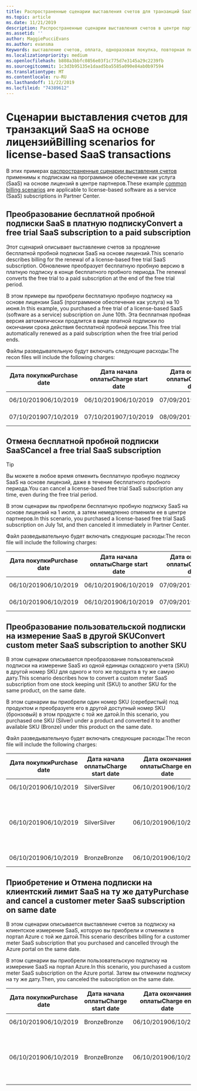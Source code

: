 ```yaml
---
title: Распространенные сценарии выставления счетов для транзакций SaaS на основе лицензий | Центр партнеров
ms.topic: article
ms.date: 11/21/2019
description: Распространенные сценарии выставления счетов в центре партнеров по транзакциям SaaS на основе лицензий.
ms.assetid: ''
author: MaggiePucciEvans
ms.author: evansma
Keywords: выставление счетов, оплата, одноразовая покупка, повторная покупка, подписки, рабочие места
ms.localizationpriority: medium
ms.openlocfilehash: b808a3bbfc0856e03f1c775d7e3145a29c2239fb
ms.sourcegitcommit: 1c3d3b95135e1daad5ba5585a090e84ab0b97594
ms.translationtype: MT
ms.contentlocale: ru-RU
ms.lasthandoff: 11/22/2019
ms.locfileid: "74389612"
---
```

# <a name="billing-scenarios-for-license-based-saas-transactions"></a><span data-ttu-id="92d60-104">Сценарии выставления счетов для транзакций SaaS на основе лицензий</span><span class="sxs-lookup"><span data-stu-id="92d60-104">Billing scenarios for license-based SaaS transactions</span></span>

<span data-ttu-id="92d60-105">В этих примерах [распространенные сценарии выставления счетов](common-billing-scenarios.md) применимы к подпискам на программное обеспечение как услуга (SaaS) на основе лицензий в центре партнеров.</span><span class="sxs-lookup"><span data-stu-id="92d60-105">These example [common billing scenarios](common-billing-scenarios.md) are applicable to license-based software as a service (SaaS) subscriptions in Partner Center.</span></span>

## <a name="convert-a-free-trial-saas-subscription-to-a-paid-subscription"></a><span data-ttu-id="92d60-106">Преобразование бесплатной пробной подписки SaaS в платную подписку</span><span class="sxs-lookup"><span data-stu-id="92d60-106">Convert a free trial SaaS subscription to a paid subscription</span></span>

<span data-ttu-id="92d60-107">Этот сценарий описывает выставление счетов за продление бесплатной пробной подписки SaaS на основе лицензий.</span><span class="sxs-lookup"><span data-stu-id="92d60-107">This scenario describes billing for the renewal of a license-based free trial SaaS subscription.</span></span> <span data-ttu-id="92d60-108">Обновление преобразует бесплатную пробную версию в платную подписку в конце бесплатного пробного периода.</span><span class="sxs-lookup"><span data-stu-id="92d60-108">The renewal converts the free trial to a paid subscription at the end of the free trial period.</span></span>

<span data-ttu-id="92d60-109">В этом примере вы приобрели бесплатную пробную подписку на основе лицензии SaaS (программное обеспечение как услуга) на 10 июня.</span><span class="sxs-lookup"><span data-stu-id="92d60-109">In this example, you purchased a free trial of a license-based SaaS (software as a service) subscription on June 10th.</span></span> <span data-ttu-id="92d60-110">Эта бесплатная пробная версия автоматически продлится в виде платной подписки по окончании срока действия бесплатной пробной версии.</span><span class="sxs-lookup"><span data-stu-id="92d60-110">This free trial automatically renewed as a paid subscription when the free trial period ends.</span></span>

<span data-ttu-id="92d60-111">Файлы разведывательную будут включать следующие расходы:</span><span class="sxs-lookup"><span data-stu-id="92d60-111">The recon files will include the following charges:</span></span>

| <span data-ttu-id="92d60-112">Дата покупки</span><span class="sxs-lookup"><span data-stu-id="92d60-112">Purchase date</span></span> | <span data-ttu-id="92d60-113">Дата начала оплаты</span><span class="sxs-lookup"><span data-stu-id="92d60-113">Charge start date</span></span> | <span data-ttu-id="92d60-114">Дата окончания оплаты</span><span class="sxs-lookup"><span data-stu-id="92d60-114">Charge end date</span></span> | <span data-ttu-id="92d60-115">Цена за единицу</span><span class="sxs-lookup"><span data-stu-id="92d60-115">Unit price</span></span> | <span data-ttu-id="92d60-116">Количество единиц</span><span class="sxs-lookup"><span data-stu-id="92d60-116">Unit quantity</span></span> | <span data-ttu-id="92d60-117">Общая сумма</span><span class="sxs-lookup"><span data-stu-id="92d60-117">Total amount</span></span> | <span data-ttu-id="92d60-118">Тип оплаты</span><span class="sxs-lookup"><span data-stu-id="92d60-118">Charge type</span></span> | <span data-ttu-id="92d60-119">Описание подписки</span><span class="sxs-lookup"><span data-stu-id="92d60-119">Subscription description</span></span> |
| ------------- | ----------------- | --------------- | ---------- | ------------- | ------------ | ----------- | ----------------- |
| <span data-ttu-id="92d60-120">06/10/2019</span><span class="sxs-lookup"><span data-stu-id="92d60-120">06/10/2019</span></span> | <span data-ttu-id="92d60-121">06/10/2019</span><span class="sxs-lookup"><span data-stu-id="92d60-121">06/10/2019</span></span> | <span data-ttu-id="92d60-122">07/09/2019</span><span class="sxs-lookup"><span data-stu-id="92d60-122">07/09/2019</span></span> | <span data-ttu-id="92d60-123">0 долл. США</span><span class="sxs-lookup"><span data-stu-id="92d60-123">$0</span></span> | <span data-ttu-id="92d60-124">1</span><span class="sxs-lookup"><span data-stu-id="92d60-124">1</span></span> | <span data-ttu-id="92d60-125">0 долл. США</span><span class="sxs-lookup"><span data-stu-id="92d60-125">$0</span></span> | <span data-ttu-id="92d60-126">Оператор new</span><span class="sxs-lookup"><span data-stu-id="92d60-126">New</span></span> | <span data-ttu-id="92d60-127">Бесплатная пробная версия</span><span class="sxs-lookup"><span data-stu-id="92d60-127">Free trial</span></span> |
| <span data-ttu-id="92d60-128">07/10/2019</span><span class="sxs-lookup"><span data-stu-id="92d60-128">07/10/2019</span></span> | <span data-ttu-id="92d60-129">07/10/2019</span><span class="sxs-lookup"><span data-stu-id="92d60-129">07/10/2019</span></span> | <span data-ttu-id="92d60-130">08/09/2019</span><span class="sxs-lookup"><span data-stu-id="92d60-130">08/09/2019</span></span> | <span data-ttu-id="92d60-131">2 долл. США</span><span class="sxs-lookup"><span data-stu-id="92d60-131">$2</span></span> | <span data-ttu-id="92d60-132">1</span><span class="sxs-lookup"><span data-stu-id="92d60-132">1</span></span> | <span data-ttu-id="92d60-133">2 долл. США</span><span class="sxs-lookup"><span data-stu-id="92d60-133">$2</span></span> | <span data-ttu-id="92d60-134">"Продлить"</span><span class="sxs-lookup"><span data-stu-id="92d60-134">Renew</span></span> | <span data-ttu-id="92d60-135">Платная подписка</span><span class="sxs-lookup"><span data-stu-id="92d60-135">Paid subscription</span></span> |

## <a name="cancel-a-free-trial-saas-subscription"></a><span data-ttu-id="92d60-136">Отмена бесплатной пробной подписки SaaS</span><span class="sxs-lookup"><span data-stu-id="92d60-136">Cancel a free trial SaaS subscription</span></span>

> [!TIP]
> <span data-ttu-id="92d60-137">Вы можете в любое время отменить бесплатную пробную подписку SaaS на основе лицензий, даже в течение бесплатного пробного периода.</span><span class="sxs-lookup"><span data-stu-id="92d60-137">You can cancel a license-based free trial SaaS subscription any time, even during the free trial period.</span></span>

<span data-ttu-id="92d60-138">В этом сценарии вы приобрели бесплатную пробную подписку SaaS на основе лицензий на 1 июля, а затем немедленно отменили ее в центре партнеров.</span><span class="sxs-lookup"><span data-stu-id="92d60-138">In this scenario, you purchased a license-based free trial SaaS subscription on July 1st, and then canceled it immediately in Partner Center.</span></span> 

<span data-ttu-id="92d60-139">Файл разведывательную будет включать следующие расходы:</span><span class="sxs-lookup"><span data-stu-id="92d60-139">The recon file will include the following charges:</span></span>

| <span data-ttu-id="92d60-140">Дата покупки</span><span class="sxs-lookup"><span data-stu-id="92d60-140">Purchase date</span></span> | <span data-ttu-id="92d60-141">Дата начала оплаты</span><span class="sxs-lookup"><span data-stu-id="92d60-141">Charge start date</span></span> | <span data-ttu-id="92d60-142">Дата окончания оплаты</span><span class="sxs-lookup"><span data-stu-id="92d60-142">Charge end date</span></span> | <span data-ttu-id="92d60-143">Цена за единицу</span><span class="sxs-lookup"><span data-stu-id="92d60-143">Unit price</span></span> | <span data-ttu-id="92d60-144">Количество единиц</span><span class="sxs-lookup"><span data-stu-id="92d60-144">Unit quantity</span></span> | <span data-ttu-id="92d60-145">Общая сумма</span><span class="sxs-lookup"><span data-stu-id="92d60-145">Total amount</span></span> | <span data-ttu-id="92d60-146">Тип оплаты</span><span class="sxs-lookup"><span data-stu-id="92d60-146">Charge type</span></span> | <span data-ttu-id="92d60-147">Описание подписки</span><span class="sxs-lookup"><span data-stu-id="92d60-147">Subscription description</span></span> |
| ------------- | ----------------- | --------------- | ---------- | ------------- | ------------ | ----------- | ----------------- |
| <span data-ttu-id="92d60-148">06/10/2019</span><span class="sxs-lookup"><span data-stu-id="92d60-148">06/10/2019</span></span> | <span data-ttu-id="92d60-149">06/10/2019</span><span class="sxs-lookup"><span data-stu-id="92d60-149">06/10/2019</span></span> | <span data-ttu-id="92d60-150">07/09/2019</span><span class="sxs-lookup"><span data-stu-id="92d60-150">07/09/2019</span></span> | <span data-ttu-id="92d60-151">0 долл. США</span><span class="sxs-lookup"><span data-stu-id="92d60-151">$0</span></span> | <span data-ttu-id="92d60-152">11</span><span class="sxs-lookup"><span data-stu-id="92d60-152">11</span></span> | <span data-ttu-id="92d60-153">0 долл. США</span><span class="sxs-lookup"><span data-stu-id="92d60-153">$0</span></span> | <span data-ttu-id="92d60-154">Оператор new</span><span class="sxs-lookup"><span data-stu-id="92d60-154">New</span></span> | <span data-ttu-id="92d60-155">Бесплатная пробная версия</span><span class="sxs-lookup"><span data-stu-id="92d60-155">Free trial</span></span> |
| <span data-ttu-id="92d60-156">06/10/2019</span><span class="sxs-lookup"><span data-stu-id="92d60-156">06/10/2019</span></span> | <span data-ttu-id="92d60-157">06/10/2019</span><span class="sxs-lookup"><span data-stu-id="92d60-157">06/10/2019</span></span> | <span data-ttu-id="92d60-158">07/09/2019</span><span class="sxs-lookup"><span data-stu-id="92d60-158">07/09/2019</span></span> | <span data-ttu-id="92d60-159">0 долл. США</span><span class="sxs-lookup"><span data-stu-id="92d60-159">$0</span></span> | <span data-ttu-id="92d60-160">11</span><span class="sxs-lookup"><span data-stu-id="92d60-160">11</span></span> | <span data-ttu-id="92d60-161">0 долл. США</span><span class="sxs-lookup"><span data-stu-id="92d60-161">$0</span></span> | <span data-ttu-id="92d60-162">Отмена</span><span class="sxs-lookup"><span data-stu-id="92d60-162">Cancel</span></span> | <span data-ttu-id="92d60-163">Бесплатная пробная версия</span><span class="sxs-lookup"><span data-stu-id="92d60-163">Free trial</span></span> |

## <a name="convert-custom-meter-saas-subscription-to-another-sku"></a><span data-ttu-id="92d60-164">Преобразование пользовательской подписки на измерение SaaS в другой SKU</span><span class="sxs-lookup"><span data-stu-id="92d60-164">Convert custom meter SaaS subscription to another SKU</span></span>

<span data-ttu-id="92d60-165">В этом сценарии описывается преобразование пользовательской подписки на измерение SaaS из одной единицы складского учета (SKU) в другой номер SKU для одного и того же продукта в ту же самую дату.</span><span class="sxs-lookup"><span data-stu-id="92d60-165">This scenario describes how to convert a custom meter SaaS subscription from one stock keeping unit (SKU) to another SKU for the same product, on the same date.</span></span>

<span data-ttu-id="92d60-166">В этом сценарии вы приобрели один номер SKU (серебристый) под продуктом и преобразуете его в другой доступный номер SKU (бронзовый) в этом продукте с той же датой.</span><span class="sxs-lookup"><span data-stu-id="92d60-166">In this scenario, you purchased one SKU (Silver) under a product and converted it to another available SKU (Bronze) under this product on the same date.</span></span>

<span data-ttu-id="92d60-167">Файл разведывательную будет включать следующие расходы:</span><span class="sxs-lookup"><span data-stu-id="92d60-167">The recon file will include the following charges:</span></span>

| <span data-ttu-id="92d60-168">Дата покупки</span><span class="sxs-lookup"><span data-stu-id="92d60-168">Purchase date</span></span> | <span data-ttu-id="92d60-169">Дата начала оплаты</span><span class="sxs-lookup"><span data-stu-id="92d60-169">Charge start date</span></span> | <span data-ttu-id="92d60-170">Дата окончания оплаты</span><span class="sxs-lookup"><span data-stu-id="92d60-170">Charge end date</span></span> | <span data-ttu-id="92d60-171">Цена за единицу</span><span class="sxs-lookup"><span data-stu-id="92d60-171">Unit price</span></span> | <span data-ttu-id="92d60-172">Количество единиц</span><span class="sxs-lookup"><span data-stu-id="92d60-172">Unit quantity</span></span> | <span data-ttu-id="92d60-173">Общая сумма</span><span class="sxs-lookup"><span data-stu-id="92d60-173">Total amount</span></span> | <span data-ttu-id="92d60-174">Тип оплаты</span><span class="sxs-lookup"><span data-stu-id="92d60-174">Charge type</span></span> | <span data-ttu-id="92d60-175">Описание подписки</span><span class="sxs-lookup"><span data-stu-id="92d60-175">Subscription description</span></span> |
| ------------- | ----------------- | --------------- | ---------- | ------------- | ------------ | ----------- | ----------------- |
| <span data-ttu-id="92d60-176">06/10/2019</span><span class="sxs-lookup"><span data-stu-id="92d60-176">06/10/2019</span></span> | <span data-ttu-id="92d60-177">Silver</span><span class="sxs-lookup"><span data-stu-id="92d60-177">Silver</span></span> | <span data-ttu-id="92d60-178">06/10/2019</span><span class="sxs-lookup"><span data-stu-id="92d60-178">06/10/2019</span></span> | <span data-ttu-id="92d60-179">06/10/2019</span><span class="sxs-lookup"><span data-stu-id="92d60-179">06/10/2019</span></span> | <span data-ttu-id="92d60-180">20 долл. США</span><span class="sxs-lookup"><span data-stu-id="92d60-180">$20</span></span> | <span data-ttu-id="92d60-181">1</span><span class="sxs-lookup"><span data-stu-id="92d60-181">1</span></span> | <span data-ttu-id="92d60-182">20 долл. США</span><span class="sxs-lookup"><span data-stu-id="92d60-182">$20</span></span> | <span data-ttu-id="92d60-183">Оператор new</span><span class="sxs-lookup"><span data-stu-id="92d60-183">New</span></span> | <span data-ttu-id="92d60-184">Подписка на SaaS с настраиваемым измерением</span><span class="sxs-lookup"><span data-stu-id="92d60-184">Custom meter SaaS subscription</span></span> |
| <span data-ttu-id="92d60-185">06/10/2019</span><span class="sxs-lookup"><span data-stu-id="92d60-185">06/10/2019</span></span> | <span data-ttu-id="92d60-186">Silver</span><span class="sxs-lookup"><span data-stu-id="92d60-186">Silver</span></span> | <span data-ttu-id="92d60-187">06/10/2019</span><span class="sxs-lookup"><span data-stu-id="92d60-187">06/10/2019</span></span> | <span data-ttu-id="92d60-188">06/10/2019</span><span class="sxs-lookup"><span data-stu-id="92d60-188">06/10/2019</span></span> | <span data-ttu-id="92d60-189">20 долл. США</span><span class="sxs-lookup"><span data-stu-id="92d60-189">$20</span></span> | <span data-ttu-id="92d60-190">1</span><span class="sxs-lookup"><span data-stu-id="92d60-190">1</span></span> | <span data-ttu-id="92d60-191">— $20</span><span class="sxs-lookup"><span data-stu-id="92d60-191">-$20</span></span> | <span data-ttu-id="92d60-192">Преобразование</span><span class="sxs-lookup"><span data-stu-id="92d60-192">Convert</span></span> | <span data-ttu-id="92d60-193">Пропорциональное использование подписки на SaaS для настраиваемого измерительного датчика</span><span class="sxs-lookup"><span data-stu-id="92d60-193">Prorated rebill for custom meter SaaS subscription</span></span> |
| <span data-ttu-id="92d60-194">06/10/2019</span><span class="sxs-lookup"><span data-stu-id="92d60-194">06/10/2019</span></span> | <span data-ttu-id="92d60-195">Bronze</span><span class="sxs-lookup"><span data-stu-id="92d60-195">Bronze</span></span> | <span data-ttu-id="92d60-196">06/10/2019</span><span class="sxs-lookup"><span data-stu-id="92d60-196">06/10/2019</span></span> | <span data-ttu-id="92d60-197">06/10/2019</span><span class="sxs-lookup"><span data-stu-id="92d60-197">06/10/2019</span></span> | <span data-ttu-id="92d60-198">10 долл. США</span><span class="sxs-lookup"><span data-stu-id="92d60-198">$10</span></span> | <span data-ttu-id="92d60-199">1</span><span class="sxs-lookup"><span data-stu-id="92d60-199">1</span></span> | <span data-ttu-id="92d60-200">10 долл. США</span><span class="sxs-lookup"><span data-stu-id="92d60-200">$10</span></span> | <span data-ttu-id="92d60-201">Преобразование</span><span class="sxs-lookup"><span data-stu-id="92d60-201">Convert</span></span> | <span data-ttu-id="92d60-202">Подписка на SaaS с настраиваемым измерением</span><span class="sxs-lookup"><span data-stu-id="92d60-202">Custom meter SaaS subscription</span></span> |

## <a name="purchase-and-cancel-a-customer-meter-saas-subscription-on-same-date"></a><span data-ttu-id="92d60-203">Приобретение и Отмена подписки на клиентский лимит SaaS на ту же дату</span><span class="sxs-lookup"><span data-stu-id="92d60-203">Purchase and cancel a customer meter SaaS subscription on same date</span></span>

<span data-ttu-id="92d60-204">В этом сценарии описывается выставление счетов за подписку на клиентское измерение SaaS, которую вы приобрели и отменили в портал Azure с той же датой.</span><span class="sxs-lookup"><span data-stu-id="92d60-204">This scenario describes billing for a customer meter SaaS subscription that you purchased and cancelled through the Azure portal on the same date.</span></span>

<span data-ttu-id="92d60-205">В этом сценарии вы приобрели пользовательскую подписку на измерение SaaS на портал Azure.</span><span class="sxs-lookup"><span data-stu-id="92d60-205">In this scenario, you purchased a custom meter SaaS subscription on the Azure portal.</span></span> <span data-ttu-id="92d60-206">Затем вы отменили подписку на ту же дату.</span><span class="sxs-lookup"><span data-stu-id="92d60-206">Then, you canceled the subscription on the same date.</span></span>

| <span data-ttu-id="92d60-207">Дата покупки</span><span class="sxs-lookup"><span data-stu-id="92d60-207">Purchase date</span></span> | <span data-ttu-id="92d60-208">Дата начала оплаты</span><span class="sxs-lookup"><span data-stu-id="92d60-208">Charge start date</span></span> | <span data-ttu-id="92d60-209">Дата окончания оплаты</span><span class="sxs-lookup"><span data-stu-id="92d60-209">Charge end date</span></span> | <span data-ttu-id="92d60-210">Цена за единицу</span><span class="sxs-lookup"><span data-stu-id="92d60-210">Unit price</span></span> | <span data-ttu-id="92d60-211">Количество единиц</span><span class="sxs-lookup"><span data-stu-id="92d60-211">Unit quantity</span></span> | <span data-ttu-id="92d60-212">Общая сумма</span><span class="sxs-lookup"><span data-stu-id="92d60-212">Total amount</span></span> | <span data-ttu-id="92d60-213">Тип оплаты</span><span class="sxs-lookup"><span data-stu-id="92d60-213">Charge type</span></span> | <span data-ttu-id="92d60-214">Описание подписки</span><span class="sxs-lookup"><span data-stu-id="92d60-214">Subscription description</span></span> |
| ------------- | ----------------- | --------------- | ---------- | ------------- | ------------ | ----------- | ----------------- |
| <span data-ttu-id="92d60-215">06/10/2019</span><span class="sxs-lookup"><span data-stu-id="92d60-215">06/10/2019</span></span> | <span data-ttu-id="92d60-216">Bronze</span><span class="sxs-lookup"><span data-stu-id="92d60-216">Bronze</span></span> | <span data-ttu-id="92d60-217">06/10/2019</span><span class="sxs-lookup"><span data-stu-id="92d60-217">06/10/2019</span></span> | <span data-ttu-id="92d60-218">06/10/2019</span><span class="sxs-lookup"><span data-stu-id="92d60-218">06/10/2019</span></span> | <span data-ttu-id="92d60-219">10 долл. США</span><span class="sxs-lookup"><span data-stu-id="92d60-219">$10</span></span> | <span data-ttu-id="92d60-220">1</span><span class="sxs-lookup"><span data-stu-id="92d60-220">1</span></span> | <span data-ttu-id="92d60-221">10 долл. США</span><span class="sxs-lookup"><span data-stu-id="92d60-221">$10</span></span> | <span data-ttu-id="92d60-222">Оператор new</span><span class="sxs-lookup"><span data-stu-id="92d60-222">New</span></span> | <span data-ttu-id="92d60-223">Подписка на SaaS с настраиваемым измерением</span><span class="sxs-lookup"><span data-stu-id="92d60-223">Custom meter SaaS subscription</span></span> |
| <span data-ttu-id="92d60-224">06/10/2019</span><span class="sxs-lookup"><span data-stu-id="92d60-224">06/10/2019</span></span> | <span data-ttu-id="92d60-225">Bronze</span><span class="sxs-lookup"><span data-stu-id="92d60-225">Bronze</span></span> | <span data-ttu-id="92d60-226">06/10/2019</span><span class="sxs-lookup"><span data-stu-id="92d60-226">06/10/2019</span></span> | <span data-ttu-id="92d60-227">06/10/2019</span><span class="sxs-lookup"><span data-stu-id="92d60-227">06/10/2019</span></span> | <span data-ttu-id="92d60-228">10 долл. США</span><span class="sxs-lookup"><span data-stu-id="92d60-228">$10</span></span> | <span data-ttu-id="92d60-229">1</span><span class="sxs-lookup"><span data-stu-id="92d60-229">1</span></span> | <span data-ttu-id="92d60-230">— $10</span><span class="sxs-lookup"><span data-stu-id="92d60-230">-$10</span></span> | <span data-ttu-id="92d60-231">CancelImmediate</span><span class="sxs-lookup"><span data-stu-id="92d60-231">CancelImmediate</span></span> | <span data-ttu-id="92d60-232">Подписка на SaaS с настраиваемым измерением</span><span class="sxs-lookup"><span data-stu-id="92d60-232">Custom meter SaaS subscription</span></span> |
